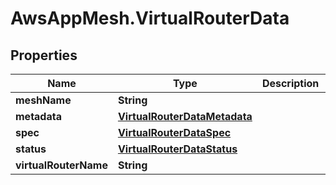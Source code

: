 # AwsAppMesh.VirtualRouterData

## Properties

Name | Type | Description | Notes
------------ | ------------- | ------------- | -------------
**meshName** | **String** |  | 
**metadata** | [**VirtualRouterDataMetadata**](VirtualRouterDataMetadata.md) |  | 
**spec** | [**VirtualRouterDataSpec**](VirtualRouterDataSpec.md) |  | 
**status** | [**VirtualRouterDataStatus**](VirtualRouterDataStatus.md) |  | 
**virtualRouterName** | **String** |  | 


